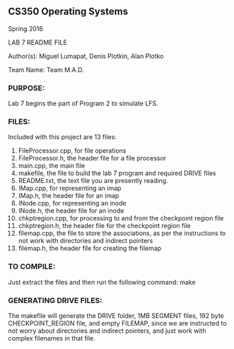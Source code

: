 ## CS350 Operating Systems

Spring 2016

LAB 7 README FILE

Author(s): Miguel Lumapat, Denis Plotkin, Alan Plotko

Team Name: Team M.A.D.

### PURPOSE:

Lab 7 begins the part of Program 2 to simulate LFS.

### FILES:

Included with this project are 13 files:

1) FileProcessor.cpp, for file operations
2) FileProcessor.h, the header file for a file processor
3) main.cpp, the main file
4) makefile, the file to build the lab 7 program and required DRIVE files
5) README.txt, the text file you are presently reading.
6) IMap.cpp, for representing an imap
7) IMap.h, the header file for an imap
8) INode.cpp, for representing an inode
9) INode.h, the header file for an inode
10) chkptregion.cpp, for processing to and from the checkpoint region file
11) chkptregion.h, the header file for the checkpoint region file
12) filemap.cpp, the file to store the associations, as per the instructions to not work with directories and indirect pointers
13) filemap.h, the header file for creating the filemap

### TO COMPILE:

Just extract the files and then run the following command: make

### GENERATING DRIVE FILES:

The makefile will generate the DRIVE folder, 1MB SEGMENT files, 192 byte CHECKPOINT_REGION file, and empty FILEMAP, since we are instructed to not worry about directories and indirect pointers, and just work with complex filenames in that file.
